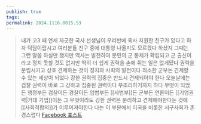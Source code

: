 ```yaml
---
publish: true
tags: 
permalink: 2024.1116.0015.53
---
```

> 내가 고3 때 연세 자긋한 국사 선생님이 우리반에 육사 지원한 친구가 있다고 하자 덕담이랍시고 여러분들 친구 중에 대통령 나올지도 모르겠다 하셨지 그때는 그런 말씀 하실만 했지만 역사는 발전하여 문민의 군 통제가 확립되고 군 출신이라고 정치 못할 것도 없지만 딱히 더 쉽게 권력을 손에 쥐는 일은 없게됐다 권력을 분립시키고 상호 견제하는 것이 정치와 사회의 발전이다 최소한 군부는 견제할 수 있는 세상이 되었다 강한 권력의 집중은 반드시 견제되어야 한다 오늘날에는 검찰 권력이 바로 그 강하고 집중된 권력이다 부조리하기까지 하다 무엇이 되었든 행정부든 검찰이든 경찰이든 입법부든 [[사법부]]든 군부든 언론이든 [[기업권력|거대 기업]]이든 그 무엇이라도 강한 권력은 분리하고 견제해야한다는 것에 [[사회적합의]]가 이루어져야한다 나는 이 부분에서 미국을 비롯한 서구사회가 존경스럽다
> [Facebook 포스트](https://www.facebook.com/share/p/1B2yuffjka/)

